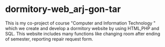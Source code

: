 # dormitory-web_arj-gon-tar
This is my co-project of course "Computer and Information Technology " which we create and develop a dormitory website by using HTML,PHP and SQL. 
This website includes many functions like changing room after ending of semester, reporting repair request form.
